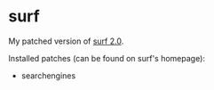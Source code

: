 # surf

My patched version of [surf 2.0](https://surf.suckless.org).

Installed patches (can be found on surf's homepage):
- searchengines
